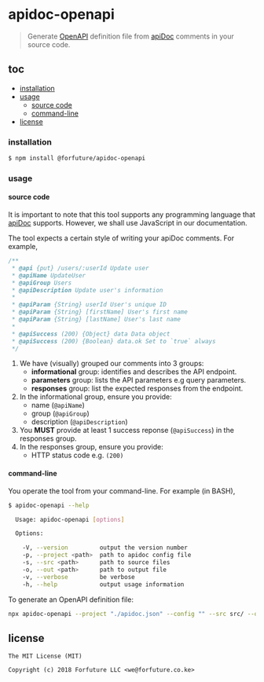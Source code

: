 # apidoc-openapi

> Generate [OpenAPI][openapi] definition file from [apiDoc][apidoc]
> comments in your source code.


<a name="toc"></a>
## toc

* [installation](#install)
* [usage](#usage)
  + [source code](#src)
  + [command-line](#cli)
* [license](#license)


<a name="install"></a>
### installation

```bash
$ npm install @forfuture/apidoc-openapi
```


<a name="usage"></a>
### usage

<a name="src"></a>
#### source code

It is important to note that this tool supports any programming
language that [apiDoc][apidoc] supports. However, we shall use
JavaScript in our documentation.

The tool expects a certain style of writing your apiDoc comments.
For example,

```js
/**
 * @api {put} /users/:userId Update user
 * @apiName UpdateUser
 * @apiGroup Users
 * @apiDescription Update user's information
 *
 * @apiParam {String} userId User's unique ID
 * @apiParam {String} [firstName] User's first name
 * @apiParam {String} [lastName] User's last name
 *
 * @apiSuccess (200) {Object} data Data object
 * @apiSuccess (200) {Boolean} data.ok Set to `true` always
 */
```

1. We have (visually) grouped our comments into 3 groups:
   + **informational** group: identifies and describes the API endpoint.
   + **parameters** group: lists the API parameters e.g query parameters.
   + **responses** group: list the expected responses from the endpoint.
1. In the informational group, ensure you provide:
   + name (`@apiName`)
   + group (`@apiGroup`)
   + description (`@apiDescription`)
1. You **MUST** provide at least 1 success reponse (`@apiSuccess`) in the
   responses group.
1. In the responses group, ensure you provide:
   + HTTP status code e.g. `(200)`


<a name="cli"></a>
#### command-line

You operate the tool from your command-line. For example (in BASH),

```bash
$ apidoc-openapi --help

  Usage: apidoc-openapi [options]

  Options:

    -V, --version         output the version number
    -p, --project <path>  path to apidoc config file
    -s, --src <path>      path to source files
    -o, --out <path>      path to output file
    -v, --verbose         be verbose
    -h, --help            output usage information

```

To generate an OpenAPI definition file:

```bash
npx apidoc-openapi --project "./apidoc.json" --config "" --src src/ --out ./openapi.json
```


<a name="license"></a>
## license

```
The MIT License (MIT)

Copyright (c) 2018 Forfuture LLC <we@forfuture.co.ke>
```


[apidoc]:http://apidocjs.com
[openapi]:https://www.openapis.org
